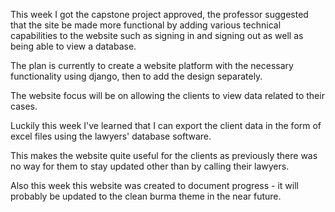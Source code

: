 This week I got the capstone project approved, the professor suggested that the site be made more functional by adding various technical capabilities to the website such as signing in and signing out as well as being able to view a database.

The plan is currently to create a website platform with the necessary functionality using django, then to add the design separately.

The website focus will be on allowing the clients to view data related to their cases.

Luckily this week I've learned that I can export the client data in the form of excel files using the lawyers' database software.

This makes the website quite useful for the clients as previously there was no way for them to stay updated other than by calling their lawyers.

Also this week this website was created to document progress - it will probably be updated to the clean burma theme in the near future.
